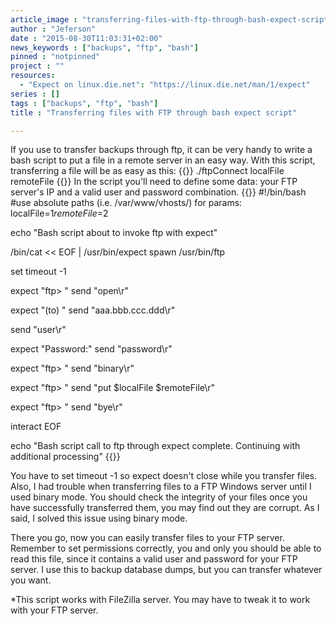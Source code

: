 ```yaml
---
article_image : "transferring-files-with-ftp-through-bash-expect-script.png"
author : "Jeferson"
date : "2015-08-30T11:03:31+02:00"
news_keywords : ["backups", "ftp", "bash"]
pinned : "notpinned"
project : ""
resources:
  - "Expect on linux.die.net": "https://linux.die.net/man/1/expect"
series : []
tags : ["backups", "ftp", "bash"]
title : "Transferring files with FTP through bash expect script"

---
```


If you use to transfer backups through ftp, it can be very handy to write a bash script to put a file in a remote server in an easy way. With this script, transferring a file will be as easy as this:
{{<highlight sh>}}
./ftpConnect localFile remoteFile
{{</highlight>}}
In the script you'll need to define some data: your FTP server's IP and a valid user and password combination.
{{<highlight bash>}}
#!/bin/bash
#use absolute paths (i.e. /var/www/vhosts/) for params:
localFile=$1
remoteFile=$2

echo "Bash script about to invoke ftp with expect"

/bin/cat &lt;&lt; EOF | /usr/bin/expect
spawn /usr/bin/ftp

set timeout -1

expect "ftp&gt; "
send "open\r"

expect "(to) "
send "aaa.bbb.ccc.ddd\r"

send "user\r"

expect "Password:"
send "password\r"

expect "ftp&gt; "
send "binary\r"

expect "ftp&gt; "
send "put $localFile $remoteFile\r"

expect "ftp&gt; "
send "bye\r"

interact
EOF

echo "Bash script call to ftp through expect complete. Continuing with additional processing"
{{</highlight>}}

You have to set timeout -1 so expect doesn't close while you transfer files. Also, I had trouble when transferring files to a FTP Windows server until I used binary mode. You should check the integrity of your files once you have successfully transferred them, you may find out they are corrupt. As I said, I solved this issue using binary mode.

There you go, now you can easily transfer files to your FTP server. Remember to set permissions correctly, you and only you should be able to read this file, since it contains a valid user and password for your FTP server.
I use this to backup database dumps, but you can transfer whatever you want.

*This script works with FileZilla server. You may have to tweak it to work with your FTP server.
